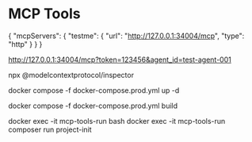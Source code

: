 # MCP Tools

{
  "mcpServers": {
    "testme": {
      "url": "http://127.0.0.1:34004/mcp",
      "type": "http"
    }
  }
}

http://127.0.0.1:34004/mcp?token=123456&agent_id=test-agent-001

npx @modelcontextprotocol/inspector

docker compose -f docker-compose.prod.yml up -d

docker compose -f docker-compose.prod.yml build


docker exec -it mcp-tools-run bash
docker exec -it mcp-tools-run composer run project-init